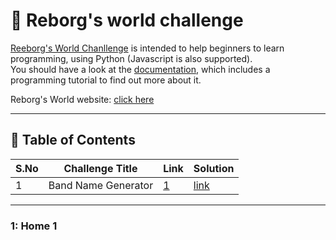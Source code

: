 # 🤖 Reborg's world challenge

[Reeborg's World Chanllenge](https://reeborg.ca/reeborg.html) is intended to help beginners to learn programming, using Python (Javascript is also supported).  
You should have a look at the [documentation](https://reeborg.ca/docs/en/), which includes a programming tutorial to find out more about it.  

Reborg's World website: [click here](https://reeborg.ca/index_en.html)

---

## 📅 Table of Contents

| S.No | Challenge Title         | Link                                   | Solution                               |
|------|-------------------------|----------------------------------------|----------------------------------------|
| 1    | Band Name Generator     | [1](#1-home-1)                         |[link](solutions/home1.py)              |

---

### 1: Home 1
